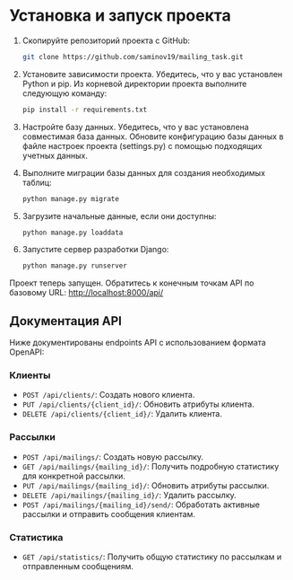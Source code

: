 # Установка и запуск проекта

1. Скопируйте репозиторий проекта с GitHub:

   ```bash
   git clone https://github.com/saminov19/mailing_task.git
   ```

2. Установите зависимости проекта. Убедитесь, что у вас установлен Python и pip. Из корневой директории проекта выполните следующую команду:

   ```bash
   pip install -r requirements.txt
   ```

3. Настройте базу данных. Убедитесь, что у вас установлена совместимая база данных. Обновите конфигурацию базы данных в файле настроек проекта (settings.py) с помощью подходящих учетных данных.

4. Выполните миграции базы данных для создания необходимых таблиц:

   ```bash
   python manage.py migrate
   ```

5. Загрузите начальные данные, если они доступны:

   ```bash
   python manage.py loaddata
   ```

6. Запустите сервер разработки Django:

   ```bash
   python manage.py runserver
   ```

Проект теперь запущен. Обратитесь к конечным точкам API по базовому URL: [http://localhost:8000/api/](http://localhost:8000/api/)

## Документация API

Ниже документированы endpoints API с использованием формата OpenAPI:

### Клиенты

- `POST /api/clients/`: Создать нового клиента.
- `PUT /api/clients/{client_id}/`: Обновить атрибуты клиента.
- `DELETE /api/clients/{client_id}/`: Удалить клиента.

### Рассылки

- `POST /api/mailings/`: Создать новую рассылку.
- `GET /api/mailings/{mailing_id}/`: Получить подробную статистику для конкретной рассылки.
- `PUT /api/mailings/{mailing_id}/`: Обновить атрибуты рассылки.
- `DELETE /api/mailings/{mailing_id}/`: Удалить рассылку.
- `POST /api/mailings/{mailing_id}/send/`: Обработать активные рассылки и отправить сообщения клиентам.

### Статистика

- `GET /api/statistics/`: Получить общую статистику по рассылкам и отправленным сообщениям.
